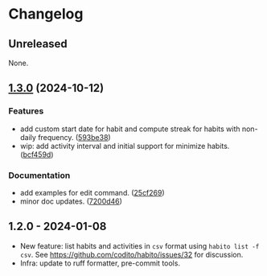 # Changelog

## Unreleased

None.

## [1.3.0](https://github.com/codito/habito/compare/v1.2.0...v1.3.0) (2024-10-12)


### Features

* add custom start date for habit and compute streak for habits with non-daily frequency. ([593be38](https://github.com/codito/habito/commit/593be38c4ff0b7dc2dfd552e3a4917b3a09408da))
* wip: add activity interval and initial support for minimize habits. ([bcf459d](https://github.com/codito/habito/commit/bcf459de23e1ad69234e961b572062722205458a))


### Documentation

* add examples for edit command. ([25cf269](https://github.com/codito/habito/commit/25cf269c6a537df03aeb500f643377bb7ad3210c))
* minor doc updates. ([7200d46](https://github.com/codito/habito/commit/7200d46da1239cc39bd4840ee8933358226fd6c6))

## 1.2.0 - 2024-01-08

- New feature: list habits and activities in `csv` format using `habito list -f
csv`. See <https://github.com/codito/habito/issues/32> for discussion.
- Infra: update to ruff formatter, pre-commit tools.
